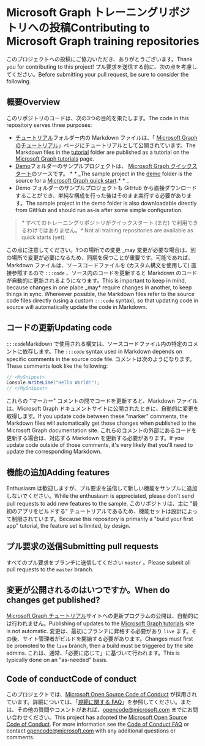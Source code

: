 # <a name="contributing-to-microsoft-graph-training-repositories"></a><span data-ttu-id="6bf53-101">Microsoft Graph トレーニングリポジトリへの投稿</span><span class="sxs-lookup"><span data-stu-id="6bf53-101">Contributing to Microsoft Graph training repositories</span></span>

<span data-ttu-id="6bf53-102">このプロジェクトへの投稿にご協力いただき、ありがとうございます。</span><span class="sxs-lookup"><span data-stu-id="6bf53-102">Thank you for contributing to this project!</span></span> <span data-ttu-id="6bf53-103">プル要求を送信する前に、次の点を考慮してください。</span><span class="sxs-lookup"><span data-stu-id="6bf53-103">Before submitting your pull request, be sure to consider the following.</span></span>

## <a name="overview"></a><span data-ttu-id="6bf53-104">概要</span><span class="sxs-lookup"><span data-stu-id="6bf53-104">Overview</span></span>

<span data-ttu-id="6bf53-105">このリポジトリのコードは、次の3つの目的を果たします。</span><span class="sxs-lookup"><span data-stu-id="6bf53-105">The code in this repository serves three purposes:</span></span>

- <span data-ttu-id="6bf53-106">[チュートリアル](/tutorial)フォルダー内の Markdown ファイルは、「 [Microsoft Graph のチュートリアル](https://docs.microsoft.com/graph/tutorials)」ページにチュートリアルとして公開されています。</span><span class="sxs-lookup"><span data-stu-id="6bf53-106">The Markdown files in the [tutorial](/tutorial) folder are published as a tutorial on the [Microsoft Graph tutorials](https://docs.microsoft.com/graph/tutorials) page.</span></span>
- <span data-ttu-id="6bf53-107">[Demo](/demo)フォルダーのサンプルプロジェクトは、 [Microsoft Graph クイックスタート](https://developer.microsoft.com/graph/quick-start)のソースです。 \* *\** _</span><span class="sxs-lookup"><span data-stu-id="6bf53-107">The sample project in the [demo](/demo) folder is the source for a [Microsoft Graph quick start](https://developer.microsoft.com/graph/quick-start).\* *\** _</span></span>
- <span data-ttu-id="6bf53-108">Demo フォルダーのサンプルプロジェクトも GitHub から直接ダウンロードすることができ、単純な構成を行った後はそのまま実行する必要があります。</span><span class="sxs-lookup"><span data-stu-id="6bf53-108">The sample project in the demo folder is also downloadable directly from GitHub and should run as-is after some simple configuration.</span></span>

> <span data-ttu-id="6bf53-109">_*\**_ すべてのトレーニングリポジトリがクイックスタート (まだ) で利用できるわけではありません。</span><span class="sxs-lookup"><span data-stu-id="6bf53-109">_*\**_ Not all training repositories are available as quick starts (yet).</span></span>

<span data-ttu-id="6bf53-110">この点に注意してください。1つの場所での変更 _may 変更が必要な場合は、別の場所で変更が必要になるため、同期を保つことが重要です。可能であれば、Markdown ファイルは、ソースコードファイルを (カスタム構文を使用して) 直接参照するので `:::code` 、ソース内のコードを更新すると Markdown のコードが自動的に更新されるようになります。</span><span class="sxs-lookup"><span data-stu-id="6bf53-110">This is important to keep in mind, because changes in one place _may\* require changes in another, to keep things in sync. Whereever possible, the Markdown files refer to the source code files directly (using a custom `:::code` syntax), so that updating code in source will automatically update the code in Markdown.</span></span>

## <a name="updating-code"></a><span data-ttu-id="6bf53-111">コードの更新</span><span class="sxs-lookup"><span data-stu-id="6bf53-111">Updating code</span></span>

<span data-ttu-id="6bf53-112">`:::code`Markdown で使用される構文は、ソースコードファイル内の特定のコメントに依存します。</span><span class="sxs-lookup"><span data-stu-id="6bf53-112">The `:::code` syntax used in Markdown depends on specific comments in the source code file.</span></span> <span data-ttu-id="6bf53-113">コメントは次のようになります。</span><span class="sxs-lookup"><span data-stu-id="6bf53-113">These comments look like the following:</span></span>

```csharp
// <MySnippet>
Console.WriteLine("Hello World!");
// </MySnippet>
```

<span data-ttu-id="6bf53-114">これらの "マーカー" コメントの間でコードを更新すると、Markdown ファイルは、Microsoft Graph ドキュメントサイトに公開されたときに、自動的に変更を取得します。</span><span class="sxs-lookup"><span data-stu-id="6bf53-114">If you update code between these "marker" comments, the Markdown files will automatically get those changes when published to the Microsoft Graph documentation site.</span></span> <span data-ttu-id="6bf53-115">これらのコメントの外部にあるコードを更新する場合は、対応する Markdown を更新する必要があります。</span><span class="sxs-lookup"><span data-stu-id="6bf53-115">If you update code outside of those comments, it's very likely that you'll need to update the corresponding Markdown.</span></span>

## <a name="adding-features"></a><span data-ttu-id="6bf53-116">機能の追加</span><span class="sxs-lookup"><span data-stu-id="6bf53-116">Adding features</span></span>

<span data-ttu-id="6bf53-117">Enthusiasm は歓迎しますが、プル要求を送信して新しい機能をサンプルに追加しないでください。</span><span class="sxs-lookup"><span data-stu-id="6bf53-117">While the enthusiasm is appreciated, please don't send pull requests to add new features to the sample.</span></span> <span data-ttu-id="6bf53-118">このリポジトリは、主に "最初のアプリをビルドする" チュートリアルであるため、機能セットは設計によって制限されています。</span><span class="sxs-lookup"><span data-stu-id="6bf53-118">Because this repository is primarily a "build your first app" tutorial, the feature set is limited, by design.</span></span>

## <a name="submitting-pull-requests"></a><span data-ttu-id="6bf53-119">プル要求の送信</span><span class="sxs-lookup"><span data-stu-id="6bf53-119">Submitting pull requests</span></span>

<span data-ttu-id="6bf53-120">すべてのプル要求をブランチに送信してください `master` 。</span><span class="sxs-lookup"><span data-stu-id="6bf53-120">Please submit all pull requests to the `master` branch.</span></span>

<!-- markdownlint-disable MD026 -->
## <a name="when-do-changes-get-published"></a><span data-ttu-id="6bf53-121">変更が公開されるのはいつですか。</span><span class="sxs-lookup"><span data-stu-id="6bf53-121">When do changes get published?</span></span>

<span data-ttu-id="6bf53-122">[Microsoft Graph チュートリアル](https://docs.microsoft.com/graph/tutorials)サイトへの更新プログラムの公開は、自動的には行われません。</span><span class="sxs-lookup"><span data-stu-id="6bf53-122">Publishing of updates to the [Microsoft Graph tutorials](https://docs.microsoft.com/graph/tutorials) site is not automatic.</span></span> <span data-ttu-id="6bf53-123">変更は、最初にブランチに昇格する必要があり `live` ます。その後、サイト管理者がビルドを開始する必要があります。</span><span class="sxs-lookup"><span data-stu-id="6bf53-123">Changes must first be promoted to the `live` branch, then a build must be triggered by the site admins.</span></span> <span data-ttu-id="6bf53-124">これは、通常、「必要に応じて」に基づいて行われます。</span><span class="sxs-lookup"><span data-stu-id="6bf53-124">This is typically done on an "as-needed" basis.</span></span>

## <a name="code-of-conduct"></a><span data-ttu-id="6bf53-125">Code of conduct</span><span class="sxs-lookup"><span data-stu-id="6bf53-125">Code of conduct</span></span>

<span data-ttu-id="6bf53-p106">このプロジェクトでは、[Microsoft Open Source Code of Conduct](https://opensource.microsoft.com/codeofconduct/) が採用されています。詳細については、「[規範に関する FAQ](https://opensource.microsoft.com/codeofconduct/faq/)」を参照してください。または、その他の質問やコメントがあれば、[opencode@microsoft.com](mailto:opencode@microsoft.com) までにお問い合わせください。</span><span class="sxs-lookup"><span data-stu-id="6bf53-p106">This project has adopted the [Microsoft Open Source Code of Conduct](https://opensource.microsoft.com/codeofconduct/). For more information see the [Code of Conduct FAQ](https://opensource.microsoft.com/codeofconduct/faq/) or contact [opencode@microsoft.com](mailto:opencode@microsoft.com) with any additional questions or comments.</span></span>
